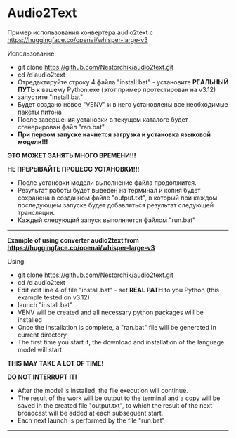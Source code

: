 # Audio2Text
Пример использования конвертера audio2text с https://huggingface.co/openai/whisper-large-v3

Использование:

- git clone https://github.com/Nestorchik/audio2text.git
- cd /d audio2text
- Отредактируйте строку 4 файла "install.bat" - установите **РЕАЛЬНЫЙ ПУТЬ** к вашему Python.exe (этот пример протестирован на v3.12)
- запустите "install.bat"
- Будет создано новое "VENV" и в него установлены все необходимые пакеты питона
- После завершения установки в текущем каталоге будет сгенерирован файл "ran.bat"
- **При первом запуске начнется загрузка и установка языковой модели!!!**

**ЭТО МОЖЕТ ЗАНЯТЬ МНОГО ВРЕМЕНИ!!!**

**НЕ ПРЕРЫВАЙТЕ ПРОЦЕСС УСТАНОВКИ!!!**

- После установки модели выполнение файла продолжится.
- Результат работы будет выведен на терминал и копия будет сохранена в созданном файле "output.txt", в который при каждом последующем запуске будет добавляться результат следующей трансляции.
- Каждый следующий запуск выполняется файлом "run.bat"

---

**Example of using converter audio2text from https://huggingface.co/openai/whisper-large-v3**

Using:

- git clone https://github.com/Nestorchik/audio2text.git
- cd /d audio2text
- Edit edit line 4 of file "install.bat" - set **REAL PATH** to you Python (this example tested on v3.12)
- launch "install.bat"
- VENV will be created and all necessary python packages will be installed
- Once the installation is complete, a "ran.bat" file will be generated in current directory
- The first time you start it, the download and installation of the language model will start.

**THIS MAY TAKE A LOT OF TIME!**

**DO NOT INTERRUPT IT!**

- After the model is installed, the file execution will continue.
- The result of the work will be output to the terminal and a copy will be saved in the created file "output.txt", to which the result of the next broadcast will be added at each subsequent start.
- Each next launch is performed by the file "run.bat"

---


